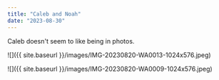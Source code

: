 ```yaml
---
title: "Caleb and Noah"
date: "2023-08-30"
---
```


Caleb doesn't seem to like being in photos.

![]({{ site.baseurl }}/images/IMG-20230820-WA0013-1024x576.jpeg)

![]({{ site.baseurl }}/images/IMG-20230820-WA0009-1024x576.jpeg)
